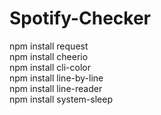 # Spotify-Checker
 
npm install request<br>
npm install cheerio<br>
npm install cli-color<br>
npm install line-by-line<br>
npm install line-reader<br>
npm install system-sleep<br>
